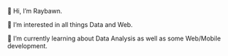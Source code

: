 👋 Hi, I’m Raybawn.

👀 I’m interested in all things Data and Web.

🌱 I’m currently learning about Data Analysis as well as some Web/Mobile development.

<!---
Raybawn/Raybawn is a ✨ special ✨ repository because its `README.md` (this file) appears on your GitHub profile.
You can click the Preview link to take a look at your changes.
--->
